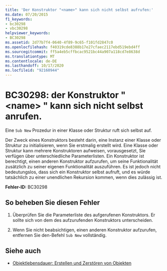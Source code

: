```yaml
---
title: 'Der Konstruktor "<name>" kann sich nicht selbst aufrufen:'
ms.date: 07/20/2015
f1_keywords:
- bc30298
- vbc30298
helpviewer_keywords:
- BC30298
ms.assetid: 2d77b7f4-0640-4f89-9c65-f101fd2847c0
ms.openlocfilehash: f40319cde8388b17e27cfaec2117ebd519ebd4ff
ms.sourcegitcommit: ff5a4eb5cffbcac9521bc44a907a118cd7e8638d
ms.translationtype: MT
ms.contentlocale: de-DE
ms.lasthandoff: 10/17/2020
ms.locfileid: "92160944"
---
```

# <a name="bc30298-constructor-name-cannot-call-itself"></a>BC30298: der Konstruktor " \<name> " kann sich nicht selbst anrufen.

Eine `Sub New` Prozedur in einer Klasse oder Struktur ruft sich selbst auf.

 Der Zweck eines Konstruktors besteht darin, eine Instanz einer Klasse oder Struktur zu initialisieren, wenn Sie erstmalig erstellt wird. Eine Klasse oder Struktur kann mehrere Konstruktoren aufweisen, vorausgesetzt, Sie verfügen über unterschiedliche Parameterlisten. Ein Konstruktor ist berechtigt, einen anderen Konstruktor aufzurufen, um seine Funktionalität zusätzlich zu seiner eigenen Funktionalität auszuführen. Es ist jedoch nicht bedeutungslos, dass sich ein Konstruktor selbst aufruft, und es würde tatsächlich zu einer unendlichen Rekursion kommen, wenn dies zulässig ist.

 **Fehler-ID:** BC30298

## <a name="to-correct-this-error"></a>So beheben Sie diesen Fehler

1. Überprüfen Sie die Parameterliste des aufgerufenen Konstruktors. Er sollte sich von dem des aufzurufenden Konstruktors unterscheiden.

2. Wenn Sie nicht beabsichtigen, einen anderen Konstruktor aufzurufen, entfernen Sie den-Befehl `Sub New` vollständig.

## <a name="see-also"></a>Siehe auch

- [Objektlebensdauer: Erstellen und Zerstören von Objekten](../../programming-guide/language-features/objects-and-classes/object-lifetime-how-objects-are-created-and-destroyed.md)
